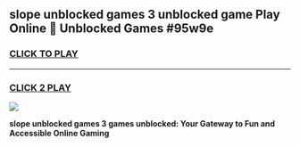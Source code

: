 
## slope unblocked games 3 unblocked game Play Online 👋 Unblocked Games #95w9e
<h3>
<a href="https://premium.freeplayer.one?title=slope_unblocked_games_3&ref=21F">CLICK TO PLAY</a></h3>
<hr>

<h3>
<a href="https://premium.freeplayer.one?title=slope_unblocked_games_3&ref=21F">CLICK 2 PLAY</a>
  
</h3>

<a href="https://premium.freeplayer.one?title=slope_unblocked_games_3&ref=21F/"><img src="https://clearcache.store/games.png"></a>


**slope unblocked games 3 games unblocked: Your Gateway to Fun and Accessible Online Gaming**
